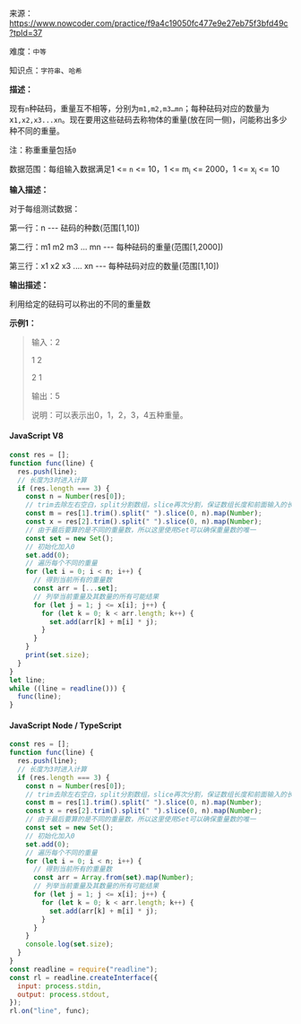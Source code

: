 来源：<https://www.nowcoder.com/practice/f9a4c19050fc477e9e27eb75f3bfd49c?tpId=37>

难度：`中等`

知识点：`字符串`、`哈希`

**描述：**

现有`n`种砝码，重量互不相等，分别为`m1,m2,m3…mn`；每种砝码对应的数量为x`1,x2,x3...xn`。现在要用这些砝码去称物体的重量(放在同一侧)，问能称出多少种不同的重量。

注：称重重量包括`0`

数据范围：每组输入数据满足1 <= `n` <= 10，1 <= m<sub>i</sub> <= 2000，1 <= x<sub>i</sub> <= 10

**输入描述：**

对于每组测试数据：

第一行：n --- 砝码的种数(范围[1,10])

第二行：m1 m2 m3 ... mn --- 每种砝码的重量(范围[1,2000])

第三行：x1 x2 x3 .... xn --- 每种砝码对应的数量(范围[1,10])

**输出描述：**

利用给定的砝码可以称出的不同的重量数

**示例1：**

> 输入：2
>
> 1 2
>
> 2 1
>
> 输出：5
>
> 说明：可以表示出0，1，2，3，4五种重量。

<!-- tabs:start -->

#### **JavaScript V8**

```javascript
const res = [];
function func(line) {
  res.push(line);
  // 长度为3时进入计算
  if (res.length === 3) {
    const n = Number(res[0]);
    // trim去除左右空白，split分割数组，slice再次分割，保证数组长度和前面输入的长度一致
    const m = res[1].trim().split(" ").slice(0, n).map(Number);
    const x = res[2].trim().split(" ").slice(0, n).map(Number);
    // 由于最后要算的是不同的重量数，所以这里使用Set可以确保重量数的唯一
    const set = new Set();
    // 初始化加入0
    set.add(0);
    // 遍历每个不同的重量
    for (let i = 0; i < n; i++) {
      // 得到当前所有的重量数
      const arr = [...set];
      // 列举当前重量及其数量的所有可能结果
      for (let j = 1; j <= x[i]; j++) {
        for (let k = 0; k < arr.length; k++) {
          set.add(arr[k] + m[i] * j);
        }
      }
    }
    print(set.size);
  }
}
let line;
while ((line = readline())) {
  func(line);
}
```

#### **JavaScript Node / TypeScript**

```javascript
const res = [];
function func(line) {
  res.push(line);
  // 长度为3时进入计算
  if (res.length === 3) {
    const n = Number(res[0]);
    // trim去除左右空白，split分割数组，slice再次分割，保证数组长度和前面输入的长度一致
    const m = res[1].trim().split(" ").slice(0, n).map(Number);
    const x = res[2].trim().split(" ").slice(0, n).map(Number);
    // 由于最后要算的是不同的重量数，所以这里使用Set可以确保重量数的唯一
    const set = new Set();
    // 初始化加入0
    set.add(0);
    // 遍历每个不同的重量
    for (let i = 0; i < n; i++) {
      // 得到当前所有的重量数
      const arr = Array.from(set).map(Number);
      // 列举当前重量及其数量的所有可能结果
      for (let j = 1; j <= x[i]; j++) {
        for (let k = 0; k < arr.length; k++) {
          set.add(arr[k] + m[i] * j);
        }
      }
    }
    console.log(set.size);
  }
}
const readline = require("readline");
const rl = readline.createInterface({
  input: process.stdin,
  output: process.stdout,
});
rl.on("line", func);
```

<!-- tabs:end -->
